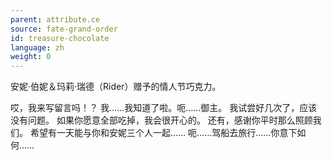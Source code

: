 ```yaml
---
parent: attribute.ce
source: fate-grand-order
id: treasure-chocolate
language: zh
weight: 0
---
```


安妮·伯妮＆玛莉·瑞德（Rider）赠予的情人节巧克力。

哎，我来写留言吗！？
我……我知道了啦。呃……御主。
我试尝好几次了，应该没有问题。
如果你愿意全部吃掉，我会很开心的。
还有，感谢你平时那么照顾我们。
希望有一天能与你和安妮三个人一起……
呃……驾船去旅行……你意下如何……
